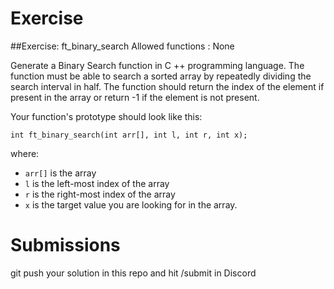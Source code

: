 # Exercise

##Exercise: ft_binary_search
Allowed functions : None

Generate a Binary Search function in C ++ programming language. The function must be able to search a sorted array by repeatedly dividing the search interval in half. The function should return the index of the element if present in the array or return -1 if the element is not present.

Your function's prototype should look like this:

`int ft_binary_search(int arr[], int l, int r, int x);`

where:
- `arr[]` is the array
- `l` is the left-most index of the array
- `r` is the right-most index of the array
- `x` is the target value you are looking for in the array.
# Submissions 
 git push your solution in this repo and hit /submit in Discord